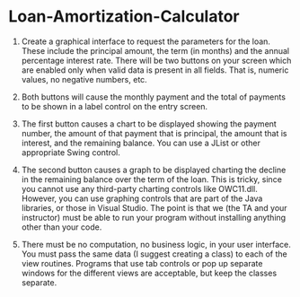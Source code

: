 Loan-Amortization-Calculator
============================
1. Create a graphical interface to request the parameters for the loan.  These include the principal amount, the term (in months) and the annual percentage interest rate.  There will be two buttons on your screen which are enabled only when valid data is present in all fields.  That is, numeric values, no negative numbers, etc.

2. Both buttons will cause the monthly payment and the total of payments to be shown in a label control on the entry screen.

3. The first button causes a chart to be displayed showing the payment number, the amount of that payment that is principal, the amount that is interest, and the remaining balance. You can use a JList or other appropriate Swing control.

4. The second button causes a graph to be displayed charting the decline in the remaining balance over the term of the loan.  This is tricky, since you cannot use any third-party charting controls like OWC11.dll.  However, you can use graphing controls that are part of the Java libraries, or those in Visual Studio.  The point is that we (the TA and your instructor) must be able to run your program without installing anything other than your code.

5. There must be no computation, no business logic, in your user interface.  You must pass the same data (I suggest creating a class) to each of the view routines.  Programs that use tab controls or pop up separate windows for the different views are acceptable, but keep the classes separate.
